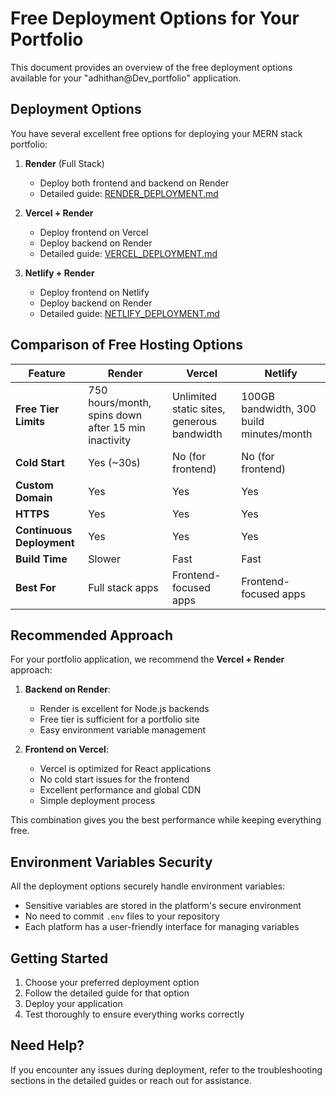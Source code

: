 # Free Deployment Options for Your Portfolio

This document provides an overview of the free deployment options available for your "adhithan@Dev_portfolio" application.

## Deployment Options

You have several excellent free options for deploying your MERN stack portfolio:

1. **Render** (Full Stack)
   - Deploy both frontend and backend on Render
   - Detailed guide: [RENDER_DEPLOYMENT.md](./RENDER_DEPLOYMENT.md)

2. **Vercel + Render**
   - Deploy frontend on Vercel
   - Deploy backend on Render
   - Detailed guide: [VERCEL_DEPLOYMENT.md](./VERCEL_DEPLOYMENT.md)

3. **Netlify + Render**
   - Deploy frontend on Netlify
   - Deploy backend on Render
   - Detailed guide: [NETLIFY_DEPLOYMENT.md](./NETLIFY_DEPLOYMENT.md)

## Comparison of Free Hosting Options

| Feature | Render | Vercel | Netlify |
|---------|--------|--------|---------|
| **Free Tier Limits** | 750 hours/month, spins down after 15 min inactivity | Unlimited static sites, generous bandwidth | 100GB bandwidth, 300 build minutes/month |
| **Cold Start** | Yes (~30s) | No (for frontend) | No (for frontend) |
| **Custom Domain** | Yes | Yes | Yes |
| **HTTPS** | Yes | Yes | Yes |
| **Continuous Deployment** | Yes | Yes | Yes |
| **Build Time** | Slower | Fast | Fast |
| **Best For** | Full stack apps | Frontend-focused apps | Frontend-focused apps |

## Recommended Approach

For your portfolio application, we recommend the **Vercel + Render** approach:

1. **Backend on Render**:
   - Render is excellent for Node.js backends
   - Free tier is sufficient for a portfolio site
   - Easy environment variable management

2. **Frontend on Vercel**:
   - Vercel is optimized for React applications
   - No cold start issues for the frontend
   - Excellent performance and global CDN
   - Simple deployment process

This combination gives you the best performance while keeping everything free.

## Environment Variables Security

All the deployment options securely handle environment variables:

- Sensitive variables are stored in the platform's secure environment
- No need to commit `.env` files to your repository
- Each platform has a user-friendly interface for managing variables

## Getting Started

1. Choose your preferred deployment option
2. Follow the detailed guide for that option
3. Deploy your application
4. Test thoroughly to ensure everything works correctly

## Need Help?

If you encounter any issues during deployment, refer to the troubleshooting sections in the detailed guides or reach out for assistance.

